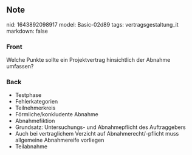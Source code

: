 ## Note
nid: 1643892098917
model: Basic-02d89
tags: vertragsgestaltung_it
markdown: false

### Front
Welche Punkte sollte ein Projektvertrag hinsichtlich der Abnahme umfassen?

### Back
<ul><li>Testphase</li><li>Fehlerkategorien</li><li>Teilnehmerkreis</li><li>Förmliche/konkludente Abnahme</li><li>Abnahmefiktion</li><li>Grundsatz: Untersuchungs- und Abnahmepflicht des Auftraggebers</li><li>Auch bei vertraglichem Verzicht auf Abnahmerecht/-pflicht muss allgemeine Abnahmereife vorliegen</li><li>Teilabnahme</li></ul>
